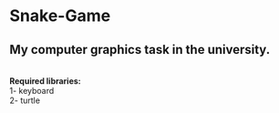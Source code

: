 # Snake-Game
<h2>My computer graphics task in the university.</h2><br>
<b>Required libraries:</b><br>
1- keyboard<br>
2- turtle
